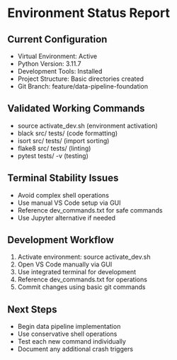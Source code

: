 # Environment Status Report

## Current Configuration
- Virtual Environment: Active
- Python Version: 3.11.7  
- Development Tools: Installed
- Project Structure: Basic directories created
- Git Branch: feature/data-pipeline-foundation

## Validated Working Commands
- source activate_dev.sh (environment activation)
- black src/ tests/ (code formatting)
- isort src/ tests/ (import sorting)
- flake8 src/ tests/ (linting)
- pytest tests/ -v (testing)

## Terminal Stability Issues
- Avoid complex shell operations
- Use manual VS Code setup via GUI
- Reference dev_commands.txt for safe commands
- Use Jupyter alternative if needed

## Development Workflow
1. Activate environment: source activate_dev.sh
2. Open VS Code manually via GUI  
3. Use integrated terminal for development
4. Reference dev_commands.txt for operations
5. Commit changes using basic git commands

## Next Steps
- Begin data pipeline implementation
- Use conservative shell operations
- Test each new command individually
- Document any additional crash triggers
